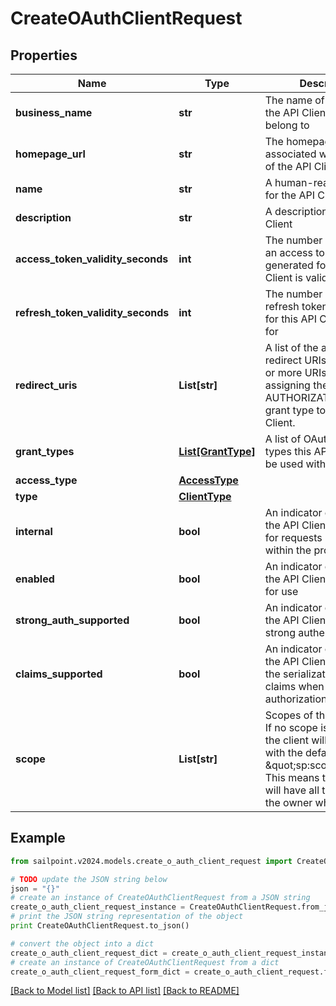 # CreateOAuthClientRequest


## Properties

Name | Type | Description | Notes
------------ | ------------- | ------------- | -------------
**business_name** | **str** | The name of the business the API Client should belong to | [optional] 
**homepage_url** | **str** | The homepage URL associated with the owner of the API Client | [optional] 
**name** | **str** | A human-readable name for the API Client | 
**description** | **str** | A description of the API Client | 
**access_token_validity_seconds** | **int** | The number of seconds an access token generated for this API Client is valid for | 
**refresh_token_validity_seconds** | **int** | The number of seconds a refresh token generated for this API Client is valid for | [optional] 
**redirect_uris** | **List[str]** | A list of the approved redirect URIs. Provide one or more URIs when assigning the AUTHORIZATION_CODE grant type to a new OAuth Client. | [optional] 
**grant_types** | [**List[GrantType]**](GrantType.md) | A list of OAuth 2.0 grant types this API Client can be used with | 
**access_type** | [**AccessType**](AccessType.md) |  | 
**type** | [**ClientType**](ClientType.md) |  | [optional] 
**internal** | **bool** | An indicator of whether the API Client can be used for requests internal within the product. | [optional] 
**enabled** | **bool** | An indicator of whether the API Client is enabled for use | 
**strong_auth_supported** | **bool** | An indicator of whether the API Client supports strong authentication | [optional] 
**claims_supported** | **bool** | An indicator of whether the API Client supports the serialization of SAML claims when used with the authorization_code flow | [optional] 
**scope** | **List[str]** | Scopes of the API Client. If no scope is specified, the client will be created with the default scope \&quot;sp:scopes:all\&quot;. This means the API Client will have all the rights of the owner who created it. | [optional] 

## Example

```python
from sailpoint.v2024.models.create_o_auth_client_request import CreateOAuthClientRequest

# TODO update the JSON string below
json = "{}"
# create an instance of CreateOAuthClientRequest from a JSON string
create_o_auth_client_request_instance = CreateOAuthClientRequest.from_json(json)
# print the JSON string representation of the object
print CreateOAuthClientRequest.to_json()

# convert the object into a dict
create_o_auth_client_request_dict = create_o_auth_client_request_instance.to_dict()
# create an instance of CreateOAuthClientRequest from a dict
create_o_auth_client_request_form_dict = create_o_auth_client_request.from_dict(create_o_auth_client_request_dict)
```
[[Back to Model list]](../README.md#documentation-for-models) [[Back to API list]](../README.md#documentation-for-api-endpoints) [[Back to README]](../README.md)


